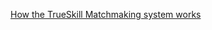 [How the TrueSkill Matchmaking system works](https://web.archive.org/web/20070103052751/http://research.microsoft.com:80/mlp/trueskill/Details.aspx)